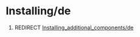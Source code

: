 # Installing/de
1.  REDIRECT [Installing\_additional\_components/de](Installing_additional_components/de.md)
